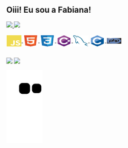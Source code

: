 ## Oiii! Eu sou a Fabiana!

<div>
  <a href="https://github.com/fabiana1vo">
  <img height="180em" src="https://github-readme-stats.vercel.app/api?username=fabiana1vo&show_icons=true&theme=dracula&include_all_commits=true&count_private=true"/> 
   <img height="180em" src="https://github-readme-stats.vercel.app/api/top-langs/?username=fabiana1vo&layout=compact&langs_count=16&theme=dracula"/>
<div>
 
 
<div style="display: inline_block"><br>
  <img align="center" alt="Rafa-Js" height="30" width="40" src="https://raw.githubusercontent.com/devicons/devicon/master/icons/javascript/javascript-plain.svg">
  <img align="center" alt="Rafa-HTML" height="30" width="40" src="https://raw.githubusercontent.com/devicons/devicon/master/icons/html5/html5-original.svg">
  <img align="center" alt="Rafa-CSS" height="30" width="40" src="https://raw.githubusercontent.com/devicons/devicon/master/icons/css3/css3-original.svg">
  <img align="center" alt="Rafa-Csharp" height="30" width="40" src="https://raw.githubusercontent.com/devicons/devicon/master/icons/csharp/csharp-original.svg">
 <img align="center" alt="Fabi-MySql" height="30" width="40" src="https://raw.githubusercontent.com/devicons/devicon/master/icons/mysql/mysql-original.svg">
 <img align="center" alt="Fabi-MySql" height="30" width="40" src="https://raw.githubusercontent.com/devicons/devicon/master/icons/c/c-original.svg">
 <img align="center" alt="Fabi-MySql" height="30" width="40" src="https://raw.githubusercontent.com/devicons/devicon/master/icons/php/php-original.svg"> 
</div>
  
  ##
 
 

<div> 
  <a href="https://www.youtube.com/channel/UC_-uuuZbY0AAt9CViNzvc-Q" target="https://i.pinimg.com/564x/8f/c3/7b/8fc37b74b608a622588fbaa361485f32.jpg" target="_blank"></a>
  <a href="https://www.instagram.com/fabsfck/" target="_blank"><img src="https://img.shields.io/badge/-Instagram-%23E4405F?style=for-the-badge&logo=instagram&logoColor=white" target="_blank"></a>
  <a href="https://www.linkedin.com/in/fabiana-ivo-souza-16311b10b/" target="_blank"><img src="https://img.shields.io/badge/-LinkedIn-%230077B5?style=for-the-badge&logo=linkedin&logoColor=white" target="_blank"></a> 
 
  ![Snake animation](https://github.com/fabiana1vo/fabiana1vo/blob/output/github-contribution-grid-snake.svg)
 
</div>
